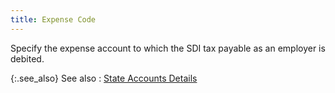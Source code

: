 ```yaml
---
title: Expense Code
---
```



Specify the expense account to which the SDI tax payable as an employer  is debited.


{:.see_also}
See also
: [State  Accounts Details](JavaScript:RelatedTopics1.Click())<!--Metadata type="DesignerControl" startspan
<object CLASSID="clsid:ADB880A6-D8FF-11CF-9377-00AA003B7A11"
	ID=RelatedTopics1
	TYPE="application/x-oleobject">
</object>-->

<object classid="clsid:ADB880A6-D8FF-11CF-9377-00AA003B7A11" id="RelatedTopics1" type="application/x-oleobject"> 
 <param name="Command" value="Related Topics">
<param name="Window" value="second">
<param name="Item1" value="State Accounts Details;{{site.prl_chm}}/setup/state-accounts/the_state_accounts_profile.html">
</object><!--Metadata type="DesignerControl" endspan-->

